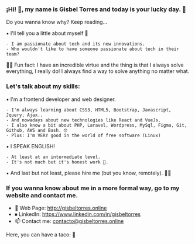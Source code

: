 ### ¡Hi! 👋, my name is Gisbel Torres and today is your lucky day. 🙊
Do you wanna know why? Keep reading...

▪️ I'll tell you a little about myself 💙
```
- I am passionate about tech and its new innovations. 
- Who wouldn't like to have someone passionate about tech in their team?
```
🤸‍♀️ Fun fact: I have an incredible virtue and the thing is that I always solve everything, 
I really do! I always find a way to solve anything no matter what.

### Let's talk about my skills:

▪️ I'm a frontend developer and web designer.
```
- I'm always learning about CSS3, HTML5, Bootstrap, Javascript, Jquery, Ajax..
- And nowadays about new technologies like React and VueJs.
- I also know a bit about PHP, Laravel, Wordpress, MySql, Figma, Git, Github, AWS and Bash. 🤓
- Plus: I'm VERY good in the world of free software (Linux)
```
▪️ I SPEAK ENGLISH!
```
- At least at an intermediate level.
- It's not much but it's honest work 🤪. 
```
▪️ And last but not least, please hire me (but you know, remotely). 💁‍♀️

### If you wanna know about me in a more formal way, go to my website and contact me. 
- 📍  Web Page: http://gisbeltorres.online
- ⏹ LinkedIn: https://www.linkedin.com/in/gisbeltorres
- 📫 Contact me: contacto@gisbeltorres.online

Here, you can have a taco: 🌮
